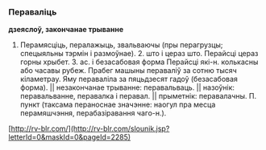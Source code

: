 ### Пераваліць
**дзеяслоў, закончанае трыванне**

1. Перамясціць, пералажыць, звальваючы (пры перагрузцы; спецыяльны тэрмін і размоўнае). 2. што і цераз што. Перайсці цераз горны хрыбет. З. ас. і безасабовая форма Перайсці які-н. колькасны або часавы рубеж. Прабег машыны пераваліў за сотню тысяч кіламетрау. Яму пераваліла за пяцьдзесят гадоў (безасабовая форма). || незакончанае трыванне: перавальваць. || назоўнік: перавальванне, перавалка і перавал. || прыметнік: перавалачны. П. пункт (таксама пераноснае значэнне: наогул пра месца перамяшчэння, перабазіравання чаго-н.).

<a rel="author">[http://rv-blr.com/](http://rv-blr.com/slounik.jsp?letterId=0&maskId=0&pageId=2285)</a>
